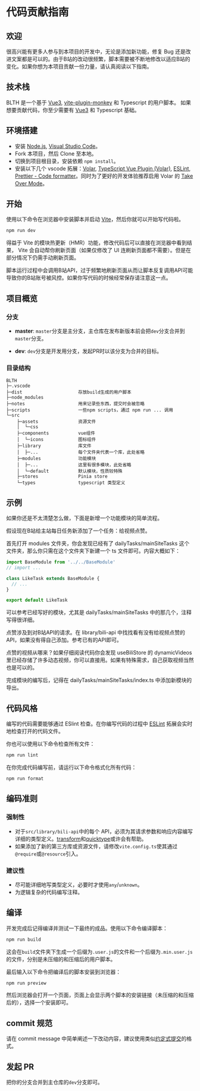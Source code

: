 # 代码贡献指南

## 欢迎

很高兴能有更多人参与到本项目的开发中，无论是添加新功能，修复 Bug 还是改进文案都是可以的。由于B站的改动很频繁，脚本需要被不断地修改以适应B站的变化。如果你想为本项目贡献一份力量，请认真阅读以下指南。

## 技术栈

BLTH 是一个基于 [Vue3](https://cn.vuejs.org), [vite-plugin-monkey](https://github.com/lisonge/vite-plugin-monkey) 和 Typescript 的用户脚本。
如果想要贡献代码，你至少需要有 [Vue3](https://cn.vuejs.org) 和 Typescript 基础。

## 环境搭建

- 安装 [Node.js](https://nodejs.org/), [Visual Studio Code](https://code.visualstudio.com/)。
- Fork 本项目，然后 Clone 至本地。
- 切换到项目根目录，安装依赖 `npm install`。
- 安装以下几个 vscode 拓展：[Volar](https://marketplace.visualstudio.com/items?itemName=Vue.volar), [TypeScript Vue Plugin (Volar)](https://marketplace.visualstudio.com/items?itemName=Vue.vscode-typescript-vue-plugin), [ESLint](https://marketplace.visualstudio.com/items?itemName=dbaeumer.vscode-eslint), [Prettier - Code formatter](https://marketplace.visualstudio.com/items?itemName=esbenp.prettier-vscode)。同时为了更好的开发体验推荐启用 Volar 的 [Take Over Mode](https://cn.vuejs.org/guide/typescript/overview.html#volar-takeover-mode)。

## 开始

使用以下命令在浏览器中安装脚本并启动 [Vite](https://cn.vitejs.dev)，然后你就可以开始写代码啦。

```sh
npm run dev
```

得益于 Vite 的模块热更新（HMR）功能，修改代码后可以直接在浏览器中看到结果， Vite 会自动帮你刷新页面（如果仅修改了 UI 连刷新页面都不需要）。但是在部分情况下仍需手动刷新页面。

脚本运行过程中会调用B站API，过于频繁地刷新页面从而让脚本反复调用API可能导致你的B站账号被风控。如果你写代码的时候经常保存请注意这一点。

## 项目概览

### 分支

- **master**: `master`分支是主分支，主仓库在发布新版本前会把`dev`分支合并到`master`分支。

- **dev**: `dev`分支是开发用分支，发起PR时以该分支为合并的目标。

### 目录结构

```
BLTH
├─.vscode
├─dist                     存放build生成的用户脚本
├─node_modules
├─notes                    用来记录些东西，提交时会被忽略
├─scripts                  一些npm scripts，通过 npm run ... 调用
└─src
    ├─assets               资源文件
    │  └─css
    ├─components           vue组件
    │  └─icons             图标组件
    ├─library              库文件
    │  ├─...               每个文件夹代表一个库，此处省略
    ├─modules              功能模块
    │  ├─...               这里有很多模块，此处省略
    │  └─default           默认模块，性质较特殊
    ├─stores               Pinia store
    └─types                typescript 类型定义
```

## 示例

如果你还是不太清楚怎么做，下面是新增一个功能模块的简单流程。

假设现在B站给主站每日任务新添加了一个任务：给视频点赞。

首先打开 modules 文件夹，你会发现已经有了 dailyTasks/mainSiteTasks 这个文件夹，那么你只需在这个文件夹下新建一个 ts 文件即可。内容大概如下：

```ts
import BaseModule from '../../BaseModule'
// import ...

class LikeTask extends BaseModule {
  // ...
}

export default LikeTask
```

可以参考已经写好的模块，尤其是 dailyTasks/mainSiteTasks 中的那几个，注释写得很详细。

点赞涉及到对B站API的请求。在 library/bili-api 中找找看有没有给视频点赞的API，如果没有得自己添加。参考已有的API即可。

点赞的视频从哪来？如果仔细阅读代码你会发现 useBiliStore 的 dynamicVideos 里已经存储了许多动态视频，你可以直接用。如果有特殊需求，自己获取视频当然也是可以的。

完成模块的编写后，记得在 dailyTasks/mainSiteTasks/index.ts 中添加新模块的导出。

## 代码风格

编写的代码需要能够通过 ESlint 检查。在你编写代码的过程中 [ESLint](https://marketplace.visualstudio.com/items?itemName=dbaeumer.vscode-eslint) 拓展会实时地检查打开的代码文件。

你也可以使用以下命令检查所有文件：

```sh
npm run lint
```

在你完成代码编写前，请运行以下命令格式化所有代码：

```sh
npm run format
```

## 编码准则

### 强制性

- 对于`src/library/bili-api`中的每个 API，必须为其请求参数和响应内容编写详细的类型定义。[transform](https://github.com/ritz078/transform)和[quicktype](https://github.com/quicktype/quicktype)或许会有帮助。
- 如果添加了新的第三方库或资源文件，请修改`vite.config.ts`使其通过`@require`或`@resource`引入。

### 建议性

- 尽可能详细地写类型定义，必要时才使用`any`/`unknown`。
- 为逻辑复杂的代码编写注释。

## 编译

开发完成后记得编译并测试一下最终的成品。使用以下命令编译脚本：

```sh
npm run build
```

这会在`build`文件夹下生成一个后缀为`.user.js`的文件和一个后缀为`.min.user.js`的文件，分别是未压缩的和压缩后的用户脚本。

最后输入以下命令把编译后的脚本安装到浏览器：

```sh
npm run preview
```

然后浏览器会打开一个页面，页面上会显示两个脚本的安装链接（未压缩的和压缩后的），选择一个安装即可。

## commit 规范

请在 commit message 中简单阐述一下改动内容，建议使用类似[约定式提交](https://www.conventionalcommits.org/zh-hans/v1.0.0)的格式。

## 发起 PR

把你的分支合并到主仓库的`dev`分支即可。
